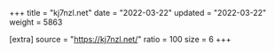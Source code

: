 +++
title = "kj7nzl.net"
date = "2022-03-22"
updated = "2022-03-22"
weight = 5863

[extra]
source = "https://kj7nzl.net/"
ratio = 100
size = 6
+++

